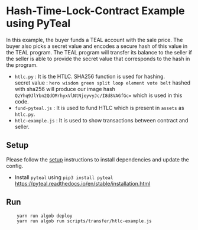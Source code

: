 # Hash-Time-Lock-Contract Example using PyTeal

In this example, the buyer funds a TEAL account with the sale price.
The buyer also picks a secret value and encodes a secure hash of this value in
the TEAL program. The TEAL program will transfer its balance to the seller
if the seller is able to provide the secret value that corresponds to the hash in the program.

* `htlc.py` : It is the HTLC. SHA256 function is used for hashing. <br />
        secret value : `hero wisdom green split loop element vote belt` hashed with sha256 will produce our image hash `QzYhq9JlYbn2QdOMrhyxVlNtNjeyvyJc/I8d8VAGfGc=`  which is used in this code.
* `fund-pyteal.js` : It is used to fund HTLC which is present in `assets` as `htlc.py`.
* `htlc-example.js` : It is used to show transactions between contract and seller.


## Setup

Please follow the [setup](../README.md) instructions to install dependencies and update the config.

* Install `pyteal` using `pip3 install pyteal` https://pyteal.readthedocs.io/en/stable/installation.html

## Run

```
    yarn run algob deploy
    yarn run algob run scripts/transfer/htlc-example.js
```
